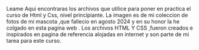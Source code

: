 Leame 
Aqui encontraras los archivos que utilice para poner en practica el curso de Html y Css, nivel principiante. 
La imagen es de mi coleccion de fotos de mi mascota ,que fallecio en agosto 2024 y en su honor la he colgado en esta pagina web .
Los archivos HTML Y CSS ,fueron creados e inspirados en pagina de referencia alojadas en internet y son parte de mi tarea para este curso. 
